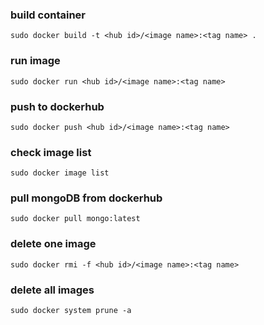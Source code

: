 ### build container
    sudo docker build -t <hub id>/<image name>:<tag name> .

### run image
    sudo docker run <hub id>/<image name>:<tag name>

### push to dockerhub
    sudo docker push <hub id>/<image name>:<tag name>
    
### check image list
    sudo docker image list
    
### pull mongoDB from dockerhub
    sudo docker pull mongo:latest
    
### delete one image
    sudo docker rmi -f <hub id>/<image name>:<tag name>
### delete all images
    sudo docker system prune -a

